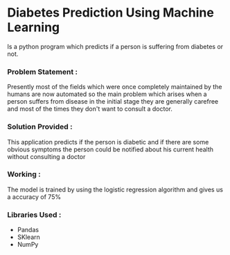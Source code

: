 # Diabetes Prediction Using Machine Learning

Is a python program which predicts if a person is suffering from diabetes or not.

### Problem Statement :

Presently most of the fields which were once completely maintained by the humans are now automated so the main problem which arises when a person suffers 
from disease in the initial stage they are generally carefree and most of the times they don't want to consult a doctor.


### Solution Provided :


This application predicts if the person is diabetic and if there are some obvious symptoms the person could be notified about his current health without consulting a doctor


### Working :


The model is trained by using the logistic regression algorithm and gives us a accuracy of 75%


### Libraries Used :

* Pandas
* SKlearn
* NumPy
